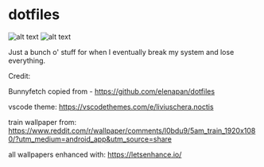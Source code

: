 # dotfiles

![alt text](https://github.com/willowbit/dotfiles/blob/main/train_xfce.png?raw=true)
![alt text](https://github.com/CuteBlueRadio/dotfiles/blob/main/screenshot.png?raw=true)

Just a bunch o' stuff for when I eventually break my system and lose everything.

Credit:

Bunnyfetch copied from - https://github.com/elenapan/dotfiles

vscode theme: https://vscodethemes.com/e/liviuschera.noctis

train wallpaper from: https://www.reddit.com/r/wallpaper/comments/l0bdu9/5am_train_1920x1080/?utm_medium=android_app&utm_source=share

all wallpapers enhanced with: https://letsenhance.io/

